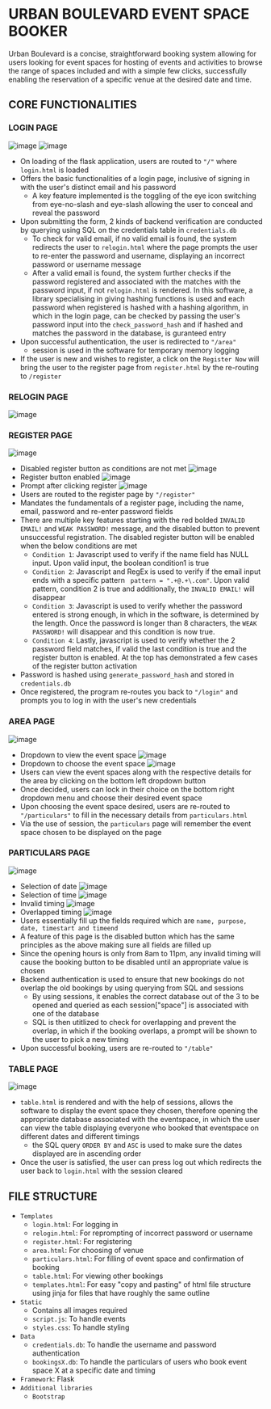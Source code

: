 # URBAN BOULEVARD EVENT SPACE BOOKER
Urban Boulevard is a concise, straightforward booking system allowing for users looking for event spaces for hosting of events and activities to browse the range of spaces included and with a simple few clicks, successfully enabling the reservation of a specific venue at the desired date and time.
## CORE FUNCTIONALITIES
### LOGIN PAGE
![image](https://github.com/wzngekj/EventSpaceBooker/assets/147592707/f2db5a7a-a0c5-491a-a9ae-ac3eb3e1ab7c)
![image](https://github.com/wzngekj/EventSpaceBooker/assets/147592707/532f6c95-5bb1-4a79-87b5-42bf664314dd)
- On loading of the flask application, users are routed to `"/"` where `login.html` is loaded
- Offers the basic functionalities of a login page, inclusive of signing in with the user's distinct email and his password
  * A key feature implemented is the toggling of the eye icon switching from eye-no-slash and eye-slash allowing the user to conceal and reveal the password
- Upon submitting the form, 2 kinds of backend verification are conducted by querying using SQL on the credentials table in `credentials.db`
  * To check for valid email, if no valid email is found, the system redirects the user to `relogin.html` where the page prompts the user to re-enter the password and username, displaying an incorrect password or username message
  * After a valid email is found, the system further checks if the password registered and associated with the matches with the password input, if not `relogin.html` is rendered. In this software, a library specialising in giving hashing functions is used and each password when registered is hashed with a hashing algorithm, in which in the login page, can be checked by passing the user's password input into the `check_password_hash` and if hashed and matches the password in the database, is guranteed entry
- Upon successful authentication, the user is redirected to `"/area"`
  * session is used in the software for temporary memory logging
- If the user is new and wishes to register, a click on the `Register Now` will bring the user to the register page from `register.html` by the re-routing to `/register`
### RELOGIN PAGE
![image](https://github.com/wzngekj/EventSpaceBooker/assets/147592707/56ae2f2e-bc9e-4a57-b8f0-b38bb34adc8f)
### REGISTER PAGE
![image](https://github.com/wzngekj/EventSpaceBooker/assets/147592707/9663236a-ccac-4cef-a3c8-592e6fd9e6cf)
- Disabled register button as conditions are not met
![image](https://github.com/wzngekj/EventSpaceBooker/assets/147592707/4a5103f1-651b-40b7-9de0-dd7e937ec7f0)
- Register button enabled
![image](https://github.com/wzngekj/EventSpaceBooker/assets/147592707/b0fc97b7-1857-4629-8970-30736aca261b)
- Prompt after clicking register
![image](https://github.com/wzngekj/EventSpaceBooker/assets/147592707/121d22e4-ba4c-48b6-b839-6cd75542734a)
- Users are routed to the register page by `"/register"`
- Mandates the fundamentals of a register page, including the name, email, password and re-enter password fields
- There are multiple key features starting with the red bolded `INVALID EMAIL!` and `WEAK PASSWORD!` message, and the disabled button to prevent unsuccessful registration. The disabled register button will be enabled when the below conditions are met
  * `Condition 1`: Javascript used to verify if the name field has NULL input. Upon valid input, the boolean condition1 is true
  * `Condition 2`: Javascript and RegEx is used to verify if the email input ends with a specific pattern ` pattern = ".+@.+\.com"`. Upon valid pattern, condition 2 is true and additionally, the `INVALID EMAIL!` will disappear
  * `Condition 3`: Javascript is used to verify whether the password entered is strong enough, in which in the software, is determined by the length. Once the password is longer than 8 characters, the `WEAK PASSWORD!` will disappear and this condition is now true.
  * `Condition 4`: Lastly, javascript is used to verify whether the 2 password field matches, if valid the last condition is true and the register button is enabled. At the top has demonstrated a few cases of the register button activation
- Password is hashed using `generate_password_hash` and stored in `credentials.db`
- Once registered, the program re-routes you back to `"/login"` and prompts you to log in with the user's new credentials
### AREA PAGE
![image](https://github.com/wzngekj/EventSpaceBooker/assets/147592707/729f6c51-a204-41f5-a92e-59b9822d2a53)
- Dropdown to view the event space
![image](https://github.com/wzngekj/EventSpaceBooker/assets/147592707/c6930600-2f1f-4493-bf57-fdf9964977ba)
- Dropdown to choose the event space
![image](https://github.com/wzngekj/EventSpaceBooker/assets/147592707/d5229392-35ae-4e09-8d6b-83f4c2f42240)
- Users can view the event spaces along with the respective details for the area by clicking on the bottom left dropdown button
- Once decided, users can lock in their choice on the bottom right dropdown menu and choose their desired event space
- Upon choosing the event space desired, users are re-routed to `"/particulars"` to fill in the necessary details from `particulars.html`
- Via the use of session, the `particulars` page will remember the event space chosen to be displayed on the page
### PARTICULARS PAGE
![image](https://github.com/wzngekj/EventSpaceBooker/assets/147592707/d102b7b2-bec3-430e-9c40-33cf4d1a19f0)
- Selection of date
![image](https://github.com/wzngekj/EventSpaceBooker/assets/147592707/55d0a1f6-640a-4c83-888e-bde7ae187c95)
- Selection of time
![image](https://github.com/wzngekj/EventSpaceBooker/assets/147592707/62f23dcf-3836-496a-a7f8-8b5f64139748)
- Invalid timing
![image](https://github.com/wzngekj/EventSpaceBooker/assets/147592707/3153deac-ac20-4713-9ec8-0acff45bc2b7)
- Overlapped timing
![image](https://github.com/wzngekj/EventSpaceBooker/assets/147592707/01a23fe1-c5f7-4c29-ad89-abb2e20f9034)
- Users essentially fill up the fields required which are `name, purpose, date, timestart and timeend`
- A feature of this page is the disabled button which has the same principles as the above making sure all fields are filled up
- Since the opening hours is only from 8am to 11pm, any invalid timing will cause the booking button to be disabled until an appropriate value is chosen
- Backend authentication is used to ensure that new bookings do not overlap the old bookings by using querying from SQL and sessions
  * By using sessions, it enables the correct database out of the 3 to be opened and queried as each session["space"] is associated with one of the database
  * SQL is then utitlized to check for overlapping and prevent the overlap, in which if the booking overlaps, a prompt will be shown to the user to pick a new timing
- Upon successful booking, users are re-routed to `"/table"`
### TABLE PAGE
![image](https://github.com/wzngekj/EventSpaceBooker/assets/147592707/38c4771d-de08-48f9-9594-d9d97eb36a17)
- `table.html` is rendered and with the help of sessions, allows the software to display the event space they chosen, therefore opening the appropriate database associated with the eventspace, in which the user can view the table displaying everyone who booked that eventspace on different dates and different timings
  * the SQL query `ORDER BY` and `ASC` is used to make sure the dates displayed are in ascending order
- Once the user is satisfied, the user can press log out which redirects the user back to `login.html` with the session cleared
## FILE STRUCTURE
- `Templates`
  * `login.html`: For logging in
  * `relogin.html`: For reprompting of incorrect password or username
  * `register.html`: For registering
  * `area.html`: For choosing of venue
  * `particulars.html`: For filling of event space and confirmation of booking
  * `table.html`: For viewing other bookings
  * `templates.html`: For easy "copy and pasting" of html file structure using jinja for files that have roughly the same outline
- `Static`
  * Contains all images required
  * `script.js`: To handle events
  * `styles.css`: To handle styling
- `Data`
  * `credentials.db`: To handle the username and password authentication
  * `bookingsX.db`: To handle the particulars of users who book event space X at a specific date and timing
- `Framework`: Flask
- `Additional libraries`
  * `Bootstrap`








